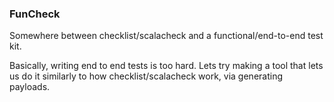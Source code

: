 ### FunCheck

Somewhere between checklist/scalacheck and a functional/end-to-end test kit. 

Basically, writing end to end tests is too hard.  Lets try making a tool that lets us do it similarly to how 
checklist/scalacheck work, via generating payloads.
